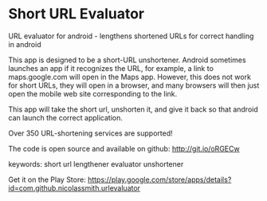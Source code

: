 Short URL Evaluator
============

URL evaluator for android - lengthens shortened URLs for correct handling in android

This app is designed to be a short-URL unshortener. Android sometimes launches an app if it recognizes the URL, for example, a link to maps.google.com will open in the Maps app. However, this does not work for short URLs, they will open in a browser, and many browsers will then just open the mobile web site corresponding to the link. 

This app will take the short url, unshorten it, and give it back so that android can launch the correct application.

Over 350 URL-shortening services are supported!

The code is open source and available on github: http://git.io/oRGECw

keywords: short url lengthener evaluator unshortener

Get it on the Play Store: 
https://play.google.com/store/apps/details?id=com.github.nicolassmith.urlevaluator
